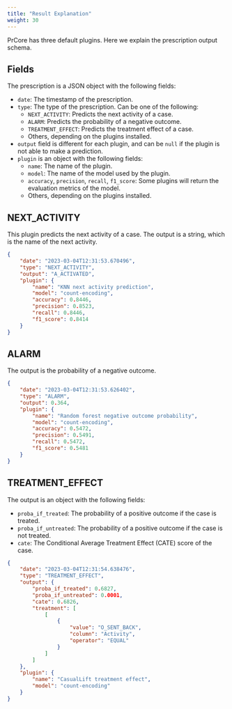 ```yaml
---
title: "Result Explanation"
weight: 30
---
```


PrCore has three default plugins. Here we explain the prescription output schema.

## Fields

The prescription is a JSON object with the following fields:

- `date`: The timestamp of the prescription.
- `type`: The type of the prescription. Can be one of the following:
    - `NEXT_ACTIVITY`: Predicts the next activity of a case.
    - `ALARM`: Predicts the probability of a negative outcome.
    - `TREATMENT_EFFECT`: Predicts the treatment effect of a case.
    - Others, depending on the plugins installed.
- `output` field is different for each plugin, and can be `null` if the plugin is not able to make a prediction.
- `plugin` is an object with the following fields:
    - `name`: The name of the plugin.
    - `model`: The name of the model used by the plugin.
    - `accuracy`, `precision`, `recall`, `f1_score`: Some plugins will return the evaluation metrics of the model.
    - Others, depending on the plugins installed.

## NEXT_ACTIVITY

This plugin predicts the next activity of a case. The output is a string, which is the name of the next activity.

```json
{
    "date": "2023-03-04T12:31:53.670496",
    "type": "NEXT_ACTIVITY",
    "output": "A_ACTIVATED",
    "plugin": {
        "name": "KNN next activity prediction",
        "model": "count-encoding",
        "accuracy": 0.8446,
        "precision": 0.8523,
        "recall": 0.8446,
        "f1_score": 0.8414
    }
}
```

## ALARM

The output is the probability of a negative outcome.

```json
{
    "date": "2023-03-04T12:31:53.626402",
    "type": "ALARM",
    "output": 0.364,
    "plugin": {
        "name": "Random forest negative outcome probability",
        "model": "count-encoding",
        "accuracy": 0.5472,
        "precision": 0.5491,
        "recall": 0.5472,
        "f1_score": 0.5481
    }
}
```

## TREATMENT_EFFECT

The output is an object with the following fields:

- `proba_if_treated`: The probability of a positive outcome if the case is treated.
- `proba_if_untreated`: The probability of a positive outcome if the case is not treated.
- `cate`: The Conditional Average Treatment Effect (CATE) score of the case.

```json
{
    "date": "2023-03-04T12:31:54.638476",
    "type": "TREATMENT_EFFECT",
    "output": {
        "proba_if_treated": 0.6827,
        "proba_if_untreated": 0.0001,
        "cate": 0.6826,
        "treatment": [
            [
                {
                    "value": "O_SENT_BACK",
                    "column": "Activity",
                    "operator": "EQUAL"
                }
            ]
        ]
    },
    "plugin": {
        "name": "CasualLift treatment effect",
        "model": "count-encoding"
    }
}
```
